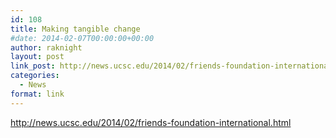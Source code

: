 ```yaml
---
id: 108
title: Making tangible change
#date: 2014-02-07T00:00:00+00:00
author: raknight
layout: post
link_post: http://news.ucsc.edu/2014/02/friends-foundation-international.html
categories:
  - News
format: link
---
```

http://news.ucsc.edu/2014/02/friends-foundation-international.html